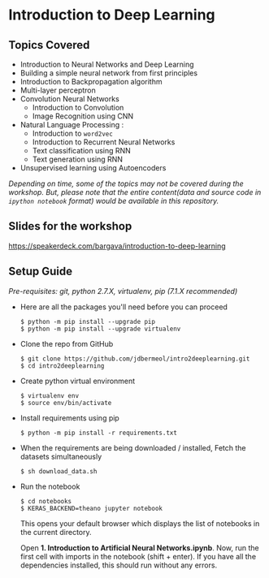 # Introduction to Deep Learning

## Topics Covered
* Introduction to Neural Networks and Deep Learning
* Building a simple neural network from first principles
* Introduction to Backpropagation algorithm
* Multi-layer perceptron
* Convolution Neural Networks
   *  Introduction to Convolution
   *  Image Recognition using CNN
* Natural Language Processing :
   *  Introduction to `word2vec`
   *  Introduction to Recurrent Neural Networks
   *  Text classification using RNN
   *  Text generation using RNN
*  Unsupervised learning using Autoencoders

*Depending on time, some of the topics may not be covered during the workshop. But, please note that the entire content(data and source code in `ipython notebook` format) would be available in this repository.*


## Slides for the workshop
https://speakerdeck.com/bargava/introduction-to-deep-learning

## Setup Guide
*Pre-requisites: git, python 2.7.X, virtualenv, pip (7.1.X recommended)* 

* Here are all the packages you'll need before you can
  proceed

  ```
  $ python -m pip install --upgrade pip
  $ python -m pip install --upgrade virtualenv
  ```

* Clone the repo from GitHub

    ```
    $ git clone https://github.com/jdbermeol/intro2deeplearning.git
    $ cd intro2deeplearning
    ```

* Create python virtual environment
    ```    
    $ virtualenv env
    $ source env/bin/activate
    ```    

* Install requirements using pip

    ```
    $ python -m pip install -r requirements.txt
    ```

* When the requirements are being downloaded / installed, Fetch the datasets
  simultaneously

    ```
    $ sh download_data.sh
    ```
* Run the notebook
    
    ```
    $ cd notebooks
    $ KERAS_BACKEND=theano jupyter notebook
    ```
    This opens your default browser which displays the list of notebooks in the
    current directory. 
    
    Open **1. Introduction to Artificial Neural Networks.ipynb**.
    Now, run the first cell with imports in the notebook (shift + enter).
    If you have all the dependencies installed, this should run without any
    errors.
